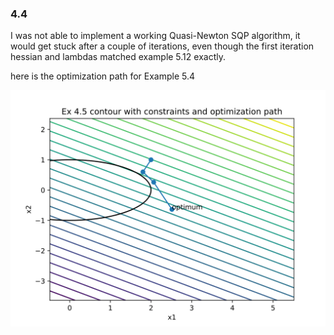### 4.4

I was not able to implement a working Quasi-Newton SQP algorithm, it would get stuck after a couple of iterations, even though the first iteration hessian and lambdas matched example 5.12 exactly.

here is the optimization path for Example 5.4

![4.2 Graph](4.4.svg "4.2 Graph")
